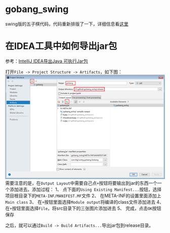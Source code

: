 # gobang_swing
swing版的五子棋代码，代码重新排版了一下，详细信息看[这里](https://blog.csdn.net/lgl1170860350/article/details/23188715)

# 在IDEA工具中如何导出jar包
参考：[IntelliJ IDEA导出Java 可执行Jar包](http://blog.sina.com.cn/s/blog_3fe961ae0102uy42.html)

打开`File -> Project Structure -> Artifacts`，如下图：
![20186812231.png](https://github.com/itlgl/gobang_swing/raw/master/screenshots/20186812231.png)
需要注意的是，在`Output Layout`中需要自己点`+`按钮将要输出到jar的东西一个一个添加进去。添加过程：
1、 点下面的`Using Existing Manifest...`按钮，选择项目根目录下的`META-INF/MANIFEST.MF`文件
2、 在META-INF的设置里面添加上`Main class`
3、 在`+`按钮里面选择`Module output`将编译的class文件添加进去
4、 在`+`按钮里面选择`File`，将src目录下的三张图片添加进去
5、 完成，点击`OK`按钮保存

之后，就可以通过`Build -> Build Artifacts...`导出jar包到release目录。
